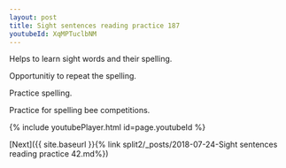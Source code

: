 ```yaml
---
layout: post
title: Sight sentences reading practice 187
youtubeId: XqMPTuclbNM
---
```

 
 
Helps to learn sight words and their spelling.

Opportunitiy to repeat the spelling. 

Practice spelling. 
 
Practice for spelling bee competitions. 
 
{% include youtubePlayer.html id=page.youtubeId %}
 
 

[Next]({{ site.baseurl }}{% link  split2/_posts/2018-07-24-Sight sentences reading practice 42.md%})
 

